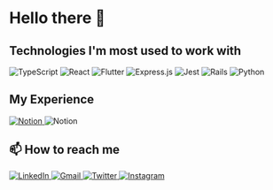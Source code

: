 # Hello there 👋

<!--
  ## About me
## Social networks
-->

## Technologies I'm most used to work with

<div>
  <img alt="TypeScript" src="https://img.shields.io/badge/typescript-%23007ACC.svg?style=for-the-badge&logo=typescript&logoColor=white"/>
  <img alt="React" src="https://img.shields.io/badge/react-%2320232a.svg?style=for-the-badge&logo=react&logoColor=%2361DAFB"/>
  <img alt="Flutter" src="https://img.shields.io/badge/Flutter-%2302569B.svg?style=for-the-badge&logo=Flutter&logoColor=white" />
  <img alt="Express.js" src="https://img.shields.io/badge/express.js-%23404d59.svg?style=for-the-badge&logo=express&logoColor=%2361DAFB"/>
  <img alt="Jest" src="https://img.shields.io/badge/-jest-%23C21325?style=for-the-badge&logo=jest&logoColor=white"/>
  <img alt="Rails" src="https://img.shields.io/badge/rails-%23CC0000.svg?style=for-the-badge&logo=ruby-on-rails&logoColor=white"/>
  <img alt="Python" src="https://img.shields.io/badge/python-%2314354C.svg?style=for-the-badge&logo=python&logoColor=white"/>
</div>

## My Experience

<div>
  <a href="https://github.com/gabssanto/gabssanto/files/6766222/Curriculo.pdf">
    <img alt="Notion" src="https://img.shields.io/badge/Currículo-%23000000.svg?style=for-the-badge&logo=notion&logoColor=white"/>
  </a>

  <a>
    <img alt="Notion" src="https://img.shields.io/badge/Resume-%23000000.svg?style=for-the-badge&logo=notion&logoColor=white"/>
  </a>
</div>
<!-- [PT-BR](https://github.com/gabssanto/gabssanto/files/6766222/Curriculo.pdf)
[EN] -->

## 📫 How to reach me

<div>
  <a href="https://www.linkedin.com/in/gabssanto/">
    <img alt="LinkedIn" src="https://img.shields.io/badge/linkedin-%230077B5.svg?style=for-the-badge&logo=linkedin&logoColor=white"/>
  </a>
  <a href="mailto:espiritosanto.gabriel@gmail.com">
    <img alt="Gmail" src="https://img.shields.io/badge/Gmail-D14836?style=for-the-badge&logo=gmail&logoColor=white" />
  </a>
  <a href="https://twitter.com/ogabssanto">
    <img alt="Twitter" src="https://img.shields.io/badge/Twitter-%231DA1F2.svg?style=for-the-badge&logo=Twitter&logoColor=white"/>
  </a>
  <a href="https://www.instagram.com/gabssanto/" target="_blank" rel="noopener noreferrer">
    <img alt="Instagram" src="https://img.shields.io/badge/gabssanto-%23E4405F.svg?style=for-the-badge&logo=Instagram&logoColor=white"/>
  </a>
</div>
<!--
**gabssanto/gabssanto** is a ✨ _special_ ✨ repository because its `README.md` (this file) appears on your GitHub profile.

Here are some ideas to get you started:

- 🔭 I’m currently working on ...
- 🌱 I’m currently learning ...
- 👯 I’m looking to collaborate on ...
- 🤔 I’m looking for help with ...
- 💬 Ask me about ...
- 📫 How to reach me: ...
- 😄 Pronouns: ...
- ⚡ Fun fact: ...
  -->
